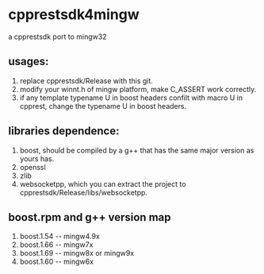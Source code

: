 # cpprestsdk4mingw
a cpprestsdk port to mingw32
## usages:
1. replace cpprestsdk/Release with this git.
2. modify your winnt.h of mingw platform, make C_ASSERT work correctly.
3. if any template typename U in boost headers confilt with macro U in cpprest, change the typename U in boost headers.
## libraries dependence:
1. boost, should be compiled by a g++ that has the same major version as yours has.
2. openssl
3. zlib
4. websocketpp, which you can extract the project to cpprestsdk/Release/libs/websocketpp.
## boost.rpm and g++ version map
1. boost.1.54 -- mingw4.9x
2. boost.1.66 -- mingw7x
3. boost.1.69 -- mingw8x or mingw9x
4. boost.1.60 -- mingw6x
